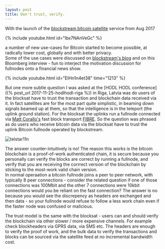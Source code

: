 ```yaml
---
layout: post
title: Don't trust, verify.
---
```


With the launch of the [blockstream bitcoin satellite](https://blockstream.com/satellite/) service from Aug 2017  

{% include youtube.html id="lbx7NAnVeGc" %}

a number of new use-cases for Bitcoin started to become possible, at radically lower cost, globally and with better privacy.  
Some of the use cases were discussed on [blockstream's blog](https://blockstream.com/2017/08/15/announcing-blockstream-satellite.html) 
and on this Bloomberg interview - fun to interject the motivation discussion for fullnodes onto a financial news show.

{% include youtube.html id="EIHn1n4et38" time="1213" %}

But one more subtle question I was asked at the [HODL HODL conference]({% post_url 2017-11-25-hodlhodl-riga %}) 
in Riga, Latvia was do users of the blocksat have to trust the transaction and blockchain data received via it.  In fact satellites are for the most part quite simplistic, in beaming down signals beamed up at them, so that the intelligence 
is in the teleport (the uplink ground station).
For the blocksat the uplinks run a fullnode connected via [Matt Corallo's](https://twitter.com/thebluematt) fast block 
transport [FIBRE](https://bitcoinfibre.org).  So the question was phrased as do users who receive bitcoin data via the blocksat have to trust the uplink Bitcoin fullnode operated by blockstream.

![telstar11n]({{"/files/telstar11n.jpg"}})

The answer counter-intuitively is no!  The reason this works is the bitcoin blockchain is a proof-of-work authenticated chain,
it is secure because you personally can verify the blocks are correct by running a fullnode, and verify that you are receiving the corrrect version of the blockchain by sticking to the most-work valid chain version.  
In normal operaation a bitcoin fullnode joins a peer to peer network, with typically 8 peer connections - consider the
related question if one of those connections was 100Mbit and the other 7 connections were 10kbit connections would you be 
reliant on the fast connection?  The answer is no because you would see the discrepency as headers are exchanged and 
then data - so your fullnode would refuse to follow a less work chain even if the faster node was confused or malicious.

The trust model is the same with the blocksat - users can and should verify the blockchain via other slower / more expensive channels.  For example check blockheaders via GPRS data, via SMS etc.  The headers are enough to verify the proof of work, 
and the bulk data to verify the transactions and blocks can be sourced via the satellite feed at no incremental bandwidth cost.

